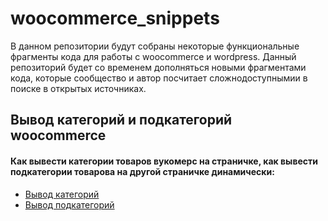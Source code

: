 # woocommerce_snippets
В данном репозитории будут собраны некоторые функциональные фрагменты кода для работы с woocommerce и wordpress. Данный репозиторий будет со временем дополняться новыми фрагментами кода, которые сообщество и автор посчитает сложнодоступнымии в поиске в открытых источниках.
## Вывод категорий и подкатегорий woocommerce
#### Как вывести категории товаров вукомерс на страничке, как вывести подкатегории товарова на другой страничке динамически:
* [Вывод категорий](https://github.com/dllpl/woocommerce_snippets/blob/main/%D1%81ategory_output.php "Вывод категорий")
* [Вывод подкатегорий](https://github.com/dllpl/woocommerce_snippets/blob/main/subcategories_output.php "Вывод подкатегорий")
